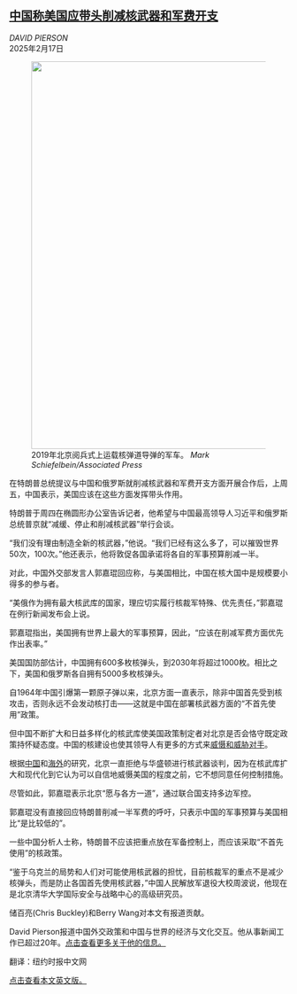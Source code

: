 <!--1739758021000-->
[中国称美国应带头削减核武器和军费开支](https://cn.nytimes.com/china/20250217/china-trump-nuclear-military/)
------

<address>DAVID PIERSON</address><time pudate="2025-02-17 09:53:17" datetime="2025-02-17 09:53:17">2025年2月17日</time><figure><img src="https://images.weserv.nl/?url=static01.nyt.com/images/2025/02/14/multimedia/14china-trump-lwjz/14china-trump-lwjz-master1050.jpg" width="1050" height="700"><figcaption>2019年北京阅兵式上运载核弹道导弹的军车。 <cite>Mark Schiefelbein/Associated Press</cite></figcaption></figure><section><p>在特朗普总统提议与中国和俄罗斯就削减核武器和军费开支方面开展合作后，上周五，中国表示，美国应该在这些方面发挥带头作用。</p><p>特朗普于周四在椭圆形办公室告诉记者，他希望与中国最高领导人习近平和俄罗斯总统普京就“减缓、停止和削减核武器”举行会谈。</p><p>“我们没有理由制造全新的核武器，”他说。“我们已经有这么多了，可以摧毁世界50次，100次。”他还表示，他将敦促各国承诺将各自的军事预算削减一半。</p><p>对此，中国外交部发言人郭嘉琨回应称，与美国相比，中国在核大国中是规模要小得多的参与者。</p><p>“美俄作为拥有最大核武库的国家，理应切实履行核裁军特殊、优先责任，”郭嘉琨在例行新闻发布会上说。</p><p>郭嘉琨指出，美国拥有世界上最大的军事预算，因此，“应该在削减军费方面优先作出表率。”</p><p>美国国防部估计，中国拥有600多枚核弹头，到2030年将超过1000枚。相比之下，美国和俄罗斯各自拥有5000多枚核弹头。</p><p>自1964年中国引爆第一颗原子弹以来，北京方面一直表示，除非中国首先受到核攻击，否则永远不会发动核打击——这就是中国在部署核武器方面的“不首先使用”政策。</p><p>但中国不断扩大和日益多样化的核武库使美国政策制定者对北京是否会恪守既定政策持怀疑态度。中国的核建设也使其领导人有更多的方式来<a href="https://cn.nytimes.com/china/20240205/china-nuclear-missiles/">威慑和威胁对手</a>。</p><p>根据<a rel="noopener noreferrer" target="_blank" href="https://archive.ph/OXSMh">中国</a>和<a rel="noopener noreferrer" target="_blank" href="https://ndupress.ndu.edu/Media/News/Article/3471053/discerning-the-drivers-of-chinas-nuclear-force-development-models-indicators-an/">海外</a>的研究，北京一直拒绝与华盛顿进行核武器谈判，因为在核武库扩大和现代化到它认为可以自信地威慑美国的程度之前，它不想同意任何控制措施。</p><p>尽管如此，郭嘉琨表示北京“愿与各方一道”，通过联合国支持多边军控。</p><p>郭嘉琨没有直接回应特朗普削减一半军费的呼吁，只表示中国的军事预算与美国相比“是比较低的”。</p><p>一些中国分析人士称，特朗普不应该把重点放在军备控制上，而应该采取“不首先使用”的核政策。</p><p>“鉴于乌克兰的局势和人们对可能使用核武器的担忧，目前核裁军的重点不是减少核弹头，而是防止各国首先使用核武器，”中国人民解放军退役大校周波说，他现在是北京清华大学国际安全与战略中心的高级研究员。</p></section><footer><p>储百亮(Chris Buckley)和Berry Wang对本文有报道贡献。</p><p>David Pierson报道中国外交政策和中国与世界的经济与文化交互。他从事新闻工作已超过20年。<a rel="nofollow" target="_blank" href="https://www.nytimes.com/by/david-pierson">点击查看更多关于他的信息。</a></p><p>翻译：纽约时报中文网</p><a rel="nofollow" target="_blank" href="https://www.nytimes.com/2025/02/14/world/asia/china-trump-nuclear-military.html">点击查看本文英文版。</a></footer>
